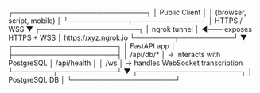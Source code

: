 ┌───────────────────────────┐
│       Public Client       │
│ (browser, script, mobile) │
└────────────┬──────────────┘
             │ HTTPS / WSS
             ▼
     ┌────────────────────┐
     │     ngrok tunnel   │ ◄─── exposes HTTPS + WSS
     │ https://xyz.ngrok.io
     └────────┬───────────┘
              ▼
      ┌─────────────────────┐
      │    FastAPI app      │
      ├─────────────────────┤
      │  /api/db/*          │  → interacts with PostgreSQL
      │  /api/health        │
      │  /ws                │  → handles WebSocket transcription
      └────────┬────────────┘
               ▼
      ┌─────────────────────┐
      │  PostgreSQL DB      │
      └─────────────────────┘
